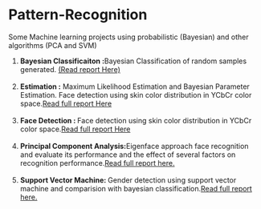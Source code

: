 # Pattern-Recognition
Some Machine learning projects using probabilistic (Bayesian) and other algorithms (PCA and SVM)
1) <b>Bayesian Classificaiton :</b>Bayesian Classification of random samples generated. <a href="https://docs.google.com/document/d/188Uw4LPZGQlu0vg0EnBvD-r-zDrD7d19FhMbUvpq5mY/edit?usp=sharing">(Read report Here)</a><br><br>
2) <b>Estimation :</b> Maximum Likelihood Estimation and Bayesian Parameter Estimation. Face detection using skin color distribution in YCbCr color space.<a href="https://drive.google.com/file/d/0B29xZsS9iYoAZTBGMTRqMWt5VUE/view?usp=sharing">Read full report Here<a/> <br> <br>
3) <b>Face Detection : </b>Face detection using skin color distribution in YCbCr color space.<a href="https://drive.google.com/file/d/0B29xZsS9iYoAZTBGMTRqMWt5VUE/view?usp=sharing">Read full report Here<a/> <br> <br>
4) <b>Principal Component Analysis:</b>Eigenface approach face recognition and evaluate its performance and the effect of several factors on recognition performance.<a href="https://drive.google.com/file/d/0B29xZsS9iYoAVGFHLWZlbGJTaVE/view?usp=sharing">Read full report here.</a><br><br>
5) <b>Support Vector Machine: </b> Gender detection using support vector machine and comparision with bayesian classification.<a href="https://drive.google.com/file/d/0B29xZsS9iYoAdUJTdkZWM1dmSXc/view?usp=sharing">Read full report here.</a>
